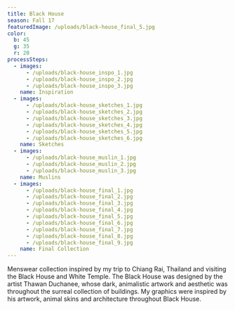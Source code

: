 ```yaml
---
title: Black House
season: Fall 17
featuredImage: /uploads/black-house_final_5.jpg
color:
  b: 45
  g: 35
  r: 20
processSteps:
  - images:
      - /uploads/black-house_inspo_1.jpg
      - /uploads/black-house_inspo_2.jpg
      - /uploads/black-house_inspo_3.jpg
    name: Inspiration
  - images:
      - /uploads/black-house_sketches_1.jpg
      - /uploads/black-house_sketches_2.jpg
      - /uploads/black-house_sketches_3.jpg
      - /uploads/black-house_sketches_4.jpg
      - /uploads/black-house_sketches_5.jpg
      - /uploads/black-house_sketches_6.jpg
    name: Sketches
  - images:
      - /uploads/black-house_muslin_1.jpg
      - /uploads/black-house_muslin_2.jpg
      - /uploads/black-house_muslin_3.jpg
    name: Muslins
  - images:
      - /uploads/black-house_final_1.jpg
      - /uploads/black-house_final_2.jpg
      - /uploads/black-house_final_3.jpg
      - /uploads/black-house_final_4.jpg
      - /uploads/black-house_final_5.jpg
      - /uploads/black-house_final_6.jpg
      - /uploads/black-house_final_7.jpg
      - /uploads/black-house_final_8.jpg
      - /uploads/black-house_final_9.jpg
    name: Final Collection
---
```

Menswear collection inspired by my trip to Chiang Rai, Thailand and visiting the Black House and White Temple. The Black House was designed by the artist Thawan Duchanee, whose dark, animalistic artwork and aesthetic was throughout the surreal collection of buildings. My graphics were inspired by his artwork, animal skins and architecture throughout Black House.
